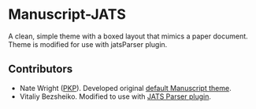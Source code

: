 # Manuscript-JATS

A clean, simple theme with a boxed layout that mimics a paper document.
Theme is modified for use with jatsParser plugin.

## Contributors

* Nate Wright ([PKP](https://pkp.sfu.ca/)). Developed original [default Manuscript theme](https://github.com/NateWr/defaultManuscript).
* Vitaliy Bezsheiko. Modified to use with [JATS Parser plugin](https://github.com/Vitaliy-1/JATSParserPlugin).

